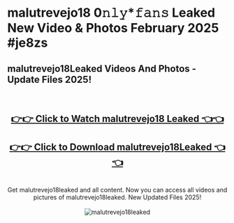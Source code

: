 # malutrevejo18 0𝚗𝚕𝚢*𝚏𝚊𝚗𝚜 Leaked New Video & Photos February 2025 #je8zs

<h2>malutrevejo18Leaked Videos And Photos - Update Files 2025!</h2>
<br>
<div align="center">
<h2><a href="https://mediaupload.pro?title=malutrevejo18&ref=11F" rel="nofollow">👉👉 Click to Watch malutrevejo18 Leaked 👈👈</a></h2>
<h2><a href="https://mediaupload.pro?title=malutrevejo18&ref=11F" rel="nofollow">👉👉 Click to Download malutrevejo18Leaked 👈👈</a></h2>
<br>
Get malutrevejo18leaked and all content. Now you can access all videos and pictures of malutrevejo18leaked. New Updated Files 2025!
<br>
<br>
<a href="https://mediaupload.pro?title=malutrevejo18&ref=11F" rel="nofollow" data-target="animated-image.originalLink"><img src="https://i.ibb.co/Gkj2r4b/banner.png" alt="malutrevejo18leaked" style="max-width: 100%; display: inline-block;" data-target="animated-image.originalImage"></a>
</div>
<br>


